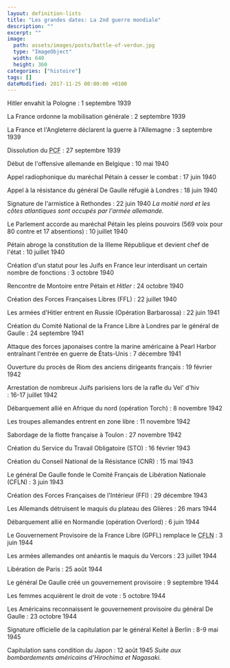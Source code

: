 ```yaml
---
layout: definition-lists
title: "Les grandes dates: La 2nd guerre mondiale"
description: ""
excerpt: ""
image:
  path: assets/images/posts/battle-of-verdun.jpg
  type: "ImageObject"
  width: 640
  height: 360
categories: ["histoire"]
tags: []
dateModified: 2017-11-25 00:00:00 +0100
---
```


Hitler envahit la Pologne
: 1 septembre 1939

La France ordonne la mobilisation générale
: 2 septembre 1939

La France et l'Angleterre déclarent la guerre à l'Allemagne
: 3 septembre 1939

Dissolution du <abbr title="Parti Communiste Français" lang="fr">PCF</abbr>
: 27 septembre 1939

Début de l'offensive allemande en Belgique
: 10 mai 1940

Appel radiophonique du maréchal Pétain à cesser le combat
: 17 juin 1940

Appel à la résistance du général De Gaulle réfugié à Londres
: 18 juin 1940

Signature de l'armistice à Rethondes
: 22 juin 1940
*La moitié nord et les côtes atlantiques sont occupés par l'armée allemande.*

Le Parlement accorde au maréchal Pétain les pleins pouvoirs (569 voix pour 80 contre et 17 absentions)
: 10 juillet 1940

Pétain abroge la constitution de la IIIeme République et devient chef de l'état
: 10 juillet 1940

Création d'un statut pour les Juifs en France leur interdisant un certain nombre de fonctions
: 3 octobre 1940

Rencontre de Montoire entre Pétain et *Hitler*
: 24 octobre 1940

Création des Forces Françaises Libres (FFL)
: 22 juillet 1940

Les armées d'Hitler entrent en Russie (Opération Barbarossa)
: 22 juin 1941

Création du Comité National de la France Libre à Londres par le général de Gaulle
: 24 septembre 1941

Attaque des forces japonaises contre la marine américaine à Pearl Harbor entraînant l'entrée en guerre de États-Unis
: 7 décembre 1941

Ouverture du procès de Riom des anciens dirigeants français
: 19 février 1942

Arrestation de nombreux Juifs parisiens lors de la rafle du Vel' d'hiv  
: 16-17 juillet 1942

Débarquement allié en Afrique du nord (opération Torch)
: 8 novembre 1942

Les troupes allemandes entrent en zone libre
: 11 novembre 1942

Sabordage de la flotte française à Toulon
: 27 novembre 1942

Création du Service du Travail Obligatoire (STO)
: 16 février 1943

Création du Conseil National de la Résistance (CNR)
: 15 mai 1943

Le général De Gaulle fonde le Comité Français de Libération Nationale (CFLN)
: 3 juin 1943

Création des Forces Françaises de l'Intérieur (FFI)
: 29 décembre 1943

Les Allemands détruisent le maquis du plateau des Glières
: 26 mars 1944

Débarquement allié en Normandie (opération Overlord)
: 6 juin 1944

Le Gouvernement Provisoire de la France Libre (GPFL) remplace le <abbr title="Comité Français de Libération Nationale" lang="fr">CFLN</abbr>
: 3 juin 1944

Les armées allemandes ont anéantis le maquis du Vercors
: 23 juillet 1944

Libération de Paris
: 25 août 1944

Le général De Gaulle créé un gouvernement provisoire
: 9 septembre 1944

Les femmes acquièrent le droit de vote
: 5 octobre 1944

Les Américains reconnaissent le gouvernement provisoire du général De Gaulle
: 23 octobre 1944

Signature officielle de la capitulation par le général Keitel à Berlin
: 8-9 mai 1945

Capitulation sans condition du Japon
: 12 août 1945
*Suite aux bombardements américains d'Hirochima et Nagasaki.*
